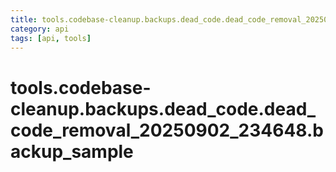 ```yaml
---
title: tools.codebase-cleanup.backups.dead_code.dead_code_removal_20250902_234648.backup_sample
category: api
tags: [api, tools]
---
```


# tools.codebase-cleanup.backups.dead_code.dead_code_removal_20250902_234648.backup_sample




